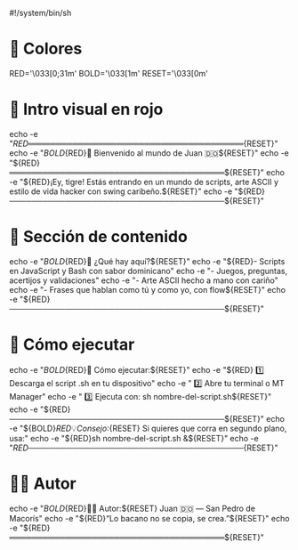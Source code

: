 #!/system/bin/sh

# 🎨 Colores
RED='\033[0;31m'
BOLD='\033[1m'
RESET='\033[0m'

# 🚀 Intro visual en rojo
echo -e "${RED}═══════════════════════════════════════${RESET}"
echo -e "${BOLD}${RED}🚀 Bienvenido al mundo de Juan 🇩🇴${RESET}"
echo -e "${RED}═══════════════════════════════════════${RESET}"
echo -e "${RED}¡Ey, tigre! Estás entrando en un mundo de scripts, arte ASCII y estilo de vida hacker con swing caribeño.${RESET}"
echo -e "${RED}───────────────────────────────────────${RESET}"

# 🧪 Sección de contenido
echo -e "${BOLD}${RED}🧪 ¿Qué hay aquí?${RESET}"
echo -e "${RED}- Scripts en JavaScript y Bash con sabor dominicano"
echo -e "- Juegos, preguntas, acertijos y validaciones"
echo -e "- Arte ASCII hecho a mano con cariño"
echo -e "- Frases que hablan como tú y como yo, con flow${RESET}"
echo -e "${RED}───────────────────────────────────────${RESET}"

# 📂 Cómo ejecutar
echo -e "${BOLD}${RED}📂 Cómo ejecutar:${RESET}"
echo -e "${RED}  1️⃣ Descarga el script .sh en tu dispositivo"
echo -e "  2️⃣ Abre tu terminal o MT Manager"
echo -e "  3️⃣ Ejecuta con: sh nombre-del-script.sh${RESET}"
echo -e "${RED}───────────────────────────────────────${RESET}"
echo -e "${BOLD}${RED}💡 Consejo:${RESET} Si quieres que corra en segundo plano, usa:"
echo -e "${RED}sh nombre-del-script.sh &${RESET}"
echo -e "${RED}───────────────────────────────────────${RESET}"

# 👨‍🎨 Autor
echo -e "${BOLD}${RED}👨‍🎨 Autor:${RESET} Juan 🇩🇴 — San Pedro de Macorís"
echo -e "${RED}“Lo bacano no se copia, se crea.”${RESET}"
echo -e "${RED}═══════════════════════════════════════${RESET}"